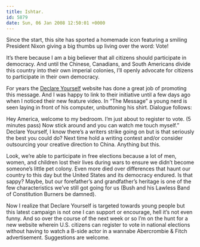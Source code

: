 ```yaml
---
title: Ishtar.
id: 5879
date: Sun, 06 Jan 2008 12:50:01 +0000
---
```


Since the start, this site has sported a homemade icon featuring a smiling President Nixon giving a big thumbs up living over the word: Vote!  

It’s there because I am a big believer that all citizens should participate in democracy. And until the Chinese, Canadians, and South Americans divide this country into their own imperial colonies, I’ll openly advocate for citizens to participate in their own democracy.  

For years the [Declare Yourself](http://www.declareyourself.com) website has done a great job of promoting this message. And I was happy to link to their initiative until a few days ago when I noticed their new feature video. In “The Message” a young nerd is seen laying in front of his computer, unbuttoning his shirt. Dialogue follows:



<div class="quote">Hey America, welcome to my bedroom. I’m just about to register to vote. (5 minutes pass) Now stick around and you can watch me touch myself.”</div>Declare Yourself, I know there’s a writers strike going on but is that seriously the best you could do? Next time hold a writing contest and/or consider outsourcing your creative direction to China. Anything but this.  

Look, we’re able to participate in free elections because a lot of men, women, and children lost their lives during wars to ensure we didn’t become someone’s little pet colony. Even more died over differences that haunt our country to this day but the United States and its democracy endured. Is that sappy? Maybe, but our forefather’s and grandfather’s heritage is one of the few characteristics we’ve still got going for us (Bush and his Lawless Band of Constitution Burners be damned).  

Now I realize that Declare Yourself is targeted towards young people but this latest campaign is not one I can support or encourage, hell it’s not even funny. And so over the course of the next week or so I’m on the hunt for a new website wherein U.S. citizens can register to vote in national elections without having to watch a B-side actor in a wannabe Abercrombie & Fitch advertisement. Suggestions are welcome.





